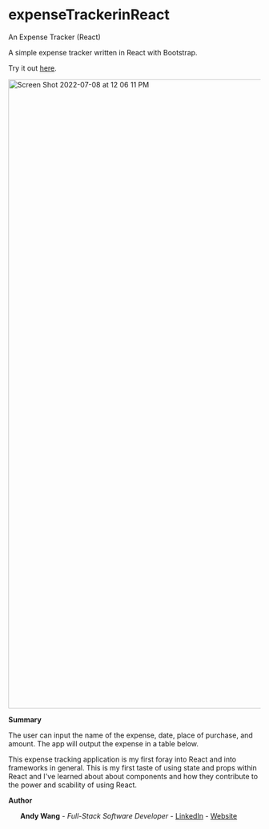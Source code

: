 # expenseTrackerinReact
An Expense Tracker (React)

A simple expense tracker written in React with Bootstrap.

Try it out <a href=https://boiling-forest-68325.herokuapp.com/>here</a>.

<img width="1254" alt="Screen Shot 2022-07-08 at 12 06 11 PM" src="https://user-images.githubusercontent.com/95507674/178055162-09cc970a-3f91-491c-a06f-aa2bcbaa7890.png">


<b>Summary</b>

The user can input the name of the expense, date, place of purchase, and amount.  The app will output the expense in a table below.

This expense tracking application is my first foray into React and into frameworks in general.  This is my first taste of using state and props within React and I've learned about about components and how they contribute to the power and scability of using React.

<b>Author</b>
<ul><b>Andy Wang</b> - <i>Full-Stack Software Developer - </i><a href=https://www.linkedin.com/in/andy-wang-wreckcreation>LinkedIn</a> - <a href=https://www.wreckcreation.net> Website </a>
